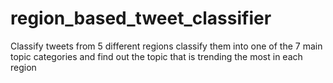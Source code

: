 # region_based_tweet_classifier
Classify tweets from 5 different regions classify them into one of the 7 main topic categories and find out the topic that is trending the most in each region 
